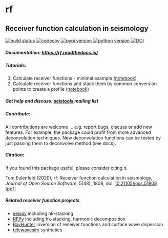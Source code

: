 # rf
## Receiver function calculation in seismology

[![build status](https://travis-ci.org/trichter/rf.svg?branch=master)](https://travis-ci.org/trichter/rf)
[![codecov](https://codecov.io/gh/trichter/rf/branch/master/graph/badge.svg)](https://codecov.io/gh/trichter/rf)
[![pypi version](https://img.shields.io/pypi/v/rf.svg)](https://pypi.python.org/pypi/rf)
[![python version](https://img.shields.io/pypi/pyversions/rf.svg)](https://python.org)
[![DOI](https://zenodo.org/badge/DOI/10.5281/zenodo.3741365.svg)](https://doi.org/10.5281/zenodo.3741365)

##### Documentation: https://rf.readthedocs.io/
##### Tutorials:
  1. Calculate receiver functions - minimal example ([notebook][nb1])
  2. Calculate receiver functions and stack them by common conversion points to create a profile ([notebook][nb2])

[nb1]: http://nbviewer.jupyter.org/github/trichter/notebooks/blob/master/receiver_function_minimal_example.ipynb
[nb2]: http://nbviewer.jupyter.org/github/trichter/notebooks/blob/master/receiver_function_profile_chile.ipynb

##### Get help and discuss: [seistools](https://lserv.uni-jena.de/mailman/listinfo/seistools) mailing list

##### Contribute:

All contributions are welcome ... e.g. report bugs, discuss or add new features.
For example, the package could profit from more advanced deconvolution techniques.
New deconvolution functions can be tested by just passing them to deconvolve method (see docs).

##### Citation:

If you found this package useful, please consider citing it.

Tom Eulenfeld (2020), rf: Receiver function calculation in seismology, *Journal of Open Source Software*, 5(48), 1808, doi: [10.21105/joss.01808](https://doi.org/10.21105/joss.01808) [[pdf]](https://www.theoj.org/joss-papers/joss.01808/10.21105.joss.01808.pdf)

##### Related receiver function projects

* [seispy](https://github.com/xumi1993/seispy) including hk-stacking
* [RFPy](https://github.com/paudetseis/RfPy) including hk-stacking, harmonic decomposition
* [BayHunter](https://github.com/jenndrei/BayHunter) inversion of receiver functions and surface wave dispersion
* [telewavesim](https://github.com/paudetseis/Telewavesim) synthetics
